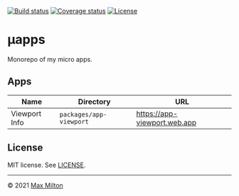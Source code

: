 [![Build status](https://img.shields.io/github/workflow/status/maxmilton/uapps/ci)](https://github.com/maxmilton/uapps/actions)
[![Coverage status](https://img.shields.io/codeclimate/coverage/maxmilton/uapps)](https://codeclimate.com/github/maxmilton/uapps)
[![License](https://img.shields.io/github/license/maxmilton/uapps.svg)](https://github.com/maxmilton/uapps/blob/master/LICENSE)

# µapps

Monorepo of my micro apps.

## Apps

<!-- prettier-ignore -->
| Name | Directory | URL |
| --- | --- | --- |
| Viewport Info | `packages/app-viewport` | <https://app-viewport.web.app> |

## License

MIT license. See [LICENSE](https://github.com/maxmilton/uapps/blob/master/LICENSE).

<!-- TODO: Add attribution for favicons -->
<!-- https://github.com/twitter/twemoji/blob/master/assets/svg/1f5a5.svg -->

---

© 2021 [Max Milton](https://maxmilton.com)
